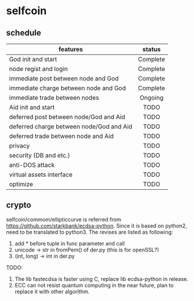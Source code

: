selfcoin
===


schedule
----
| features                                      | status        |
| --------                                      | :-----:       |
| God init and start                            | Complete      |
| node regist and login                         | Complete      |
| immediate post between node and God           | Complete      |
| immediate charge between node and God         | Complete      |
| immediate trade between nodes                 | Ongoing       |
| Aid init and start                            | TODO          |
| deferred post between node/God and Aid        | TODO          |
| deferred charge between node/God and Aid      | TODO          |
| deferred trade between node and Aid           | TODO          |
| privacy                                       | TODO          |
| security (DB and etc.)                        | TODO          |
| anti-DOS attack                               | TODO          |
| virtual assets interface                      | TODO          |
| optimize                                      | TODO          |


crypto
---
selfcoin/commom/ellipticcurve is referred from https://github.com/starkbank/ecdsa-python. Since it is based on python2, need to be translated to python3. The revises are listed as following:
1. add * before tuple in func parameter and call
2. unicode -> str in fromPem() of der.py (this is for openSSL?)
3. (int, long) -> int in der.py

TODO:
1. The lib fastecdsa is faster using C, replace lib ecdsa-python in release.
2. ECC can not resist quantum computing in the near future, plan to replace it with other algorithm.

